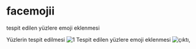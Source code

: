 # facemojii
tespit edilen yüzlere emoji eklenmesi

Yüzlerin tespit edilmesi
![1](https://user-images.githubusercontent.com/32296303/149261294-94221aba-104a-4c51-bade-87ce880d891c.PNG)
Tespit edilen yüzlere emoji eklenmesi
![çıktı](https://user-images.githubusercontent.com/32296303/149261323-e01c5a02-8c16-4f9e-8fb9-48b6cf83ab7a.PNG),

